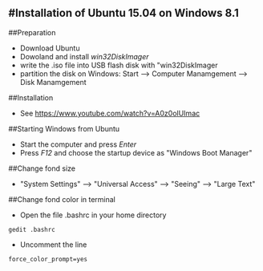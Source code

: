 #Installation of Ubuntu 15.04 on Windows 8.1
------------------------------
##Preparation
* Download Ubuntu
* Dowoland and install *win32DiskImager*
* write the .iso file into USB flash disk with "win32DiskImager
* partition the disk on Windows: Start --> Computer Manamgement --> Disk Manamgement 

##Installation

* See https://www.youtube.com/watch?v=A0z0olUImac

##Starting Windows from Ubuntu
* Start the computer and press *Enter* 
* Press *F12* and choose the startup device as "Windows Boot Manager" 



##Change fond size
* "System Settings" --> "Universal Access" --> "Seeing" --> "Large Text"

##Change fond color in terminal 
* Open the file .bashrc in your home directory
```
gedit .bashrc
```
* Uncomment the line 
```
force_color_prompt=yes
```
